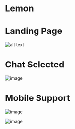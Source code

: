 # Lemon


# Landing Page
![alt text](https://user-images.githubusercontent.com/76745298/211151387-191bfe40-3e55-4358-a75e-ccea56a19e2d.png)

# Chat Selected
![image](https://user-images.githubusercontent.com/76745298/211151453-cae50c9f-11c5-4a58-9a5e-f9da9e387c9d.png)


# Mobile Support 

![image](https://user-images.githubusercontent.com/76745298/211151496-45dcf531-f75f-4f3c-8bb9-33856f42f88b.png)


![image](https://user-images.githubusercontent.com/76745298/211151502-e6070dac-f9bd-40ea-849d-38ea1f877462.png)

